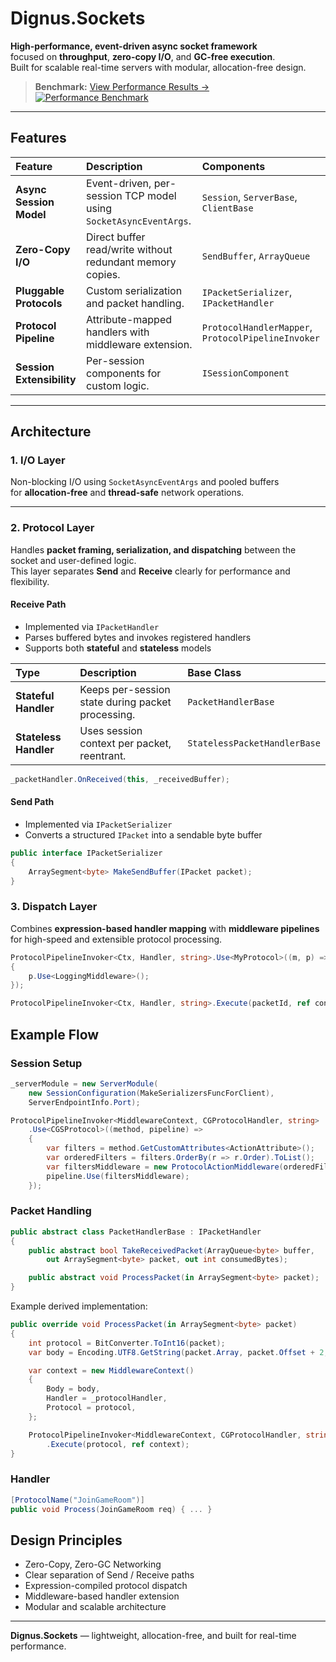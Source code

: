 # Dignus.Sockets

**High-performance, event-driven async socket framework**  
focused on **throughput**, **zero-copy I/O**, and **GC-free execution**.  
Built for scalable real-time servers with modular, allocation-free design.

> **Benchmark:** [View Performance Results →](https://github.com/EomTaeWook/ServerPerformanceBenchmark)  
[![Performance Benchmark](https://img.shields.io/badge/Performance-Benchmark-blueviolet?logo=github)](https://github.com/EomTaeWook/ServerPerformanceBenchmark)

---

## Features

| Feature | Description | Components |
| :--- | :--- | :--- |
| **Async Session Model** | Event-driven, per-session TCP model using `SocketAsyncEventArgs`. | `Session`, `ServerBase`, `ClientBase` |
| **Zero-Copy I/O** | Direct buffer read/write without redundant memory copies. | `SendBuffer`, `ArrayQueue` |
| **Pluggable Protocols** | Custom serialization and packet handling. | `IPacketSerializer`, `IPacketHandler` |
| **Protocol Pipeline** | Attribute-mapped handlers with middleware extension. | `ProtocolHandlerMapper`, `ProtocolPipelineInvoker` |
| **Session Extensibility** | Per-session components for custom logic. | `ISessionComponent` |

---

## Architecture

### 1. I/O Layer
Non-blocking I/O using `SocketAsyncEventArgs` and pooled buffers  
for **allocation-free** and **thread-safe** network operations.

---

### 2. Protocol Layer
Handles **packet framing, serialization, and dispatching** between the socket and user-defined logic.  
This layer separates **Send** and **Receive** clearly for performance and flexibility.

#### Receive Path
- Implemented via `IPacketHandler`
- Parses buffered bytes and invokes registered handlers  
- Supports both **stateful** and **stateless** models

| Type | Description | Base Class |
| :--- | :--- | :--- |
| **Stateful Handler** | Keeps per-session state during packet processing. | `PacketHandlerBase` |
| **Stateless Handler** | Uses session context per packet, reentrant. | `StatelessPacketHandlerBase` |

```csharp
_packetHandler.OnReceived(this, _receivedBuffer);
```

#### Send Path
- Implemented via `IPacketSerializer`
- Converts a structured `IPacket` into a sendable byte buffer

```csharp
public interface IPacketSerializer
{
    ArraySegment<byte> MakeSendBuffer(IPacket packet);
}
```

### 3. Dispatch Layer
Combines **expression-based handler mapping** with **middleware pipelines**  
for high-speed and extensible protocol processing.

```csharp
ProtocolPipelineInvoker<Ctx, Handler, string>.Use<MyProtocol>((m, p) =>
{
    p.Use<LoggingMiddleware>();
});

ProtocolPipelineInvoker<Ctx, Handler, string>.Execute(packetId, ref context);
```

## Example Flow

### Session Setup
```csharp
_serverModule = new ServerModule(
    new SessionConfiguration(MakeSerializersFuncForClient),
    ServerEndpointInfo.Port);
```
```csharp
ProtocolPipelineInvoker<MiddlewareContext, CGProtocolHandler, string>
    .Use<CGSProtocol>((method, pipeline) =>
    {
        var filters = method.GetCustomAttributes<ActionAttribute>();
        var orderedFilters = filters.OrderBy(r => r.Order).ToList();
        var filtersMiddleware = new ProtocolActionMiddleware(orderedFilters);
        pipeline.Use(filtersMiddleware);
    });
```

### Packet Handling
```csharp
public abstract class PacketHandlerBase : IPacketHandler
{
    public abstract bool TakeReceivedPacket(ArrayQueue<byte> buffer,
        out ArraySegment<byte> packet, out int consumedBytes);

    public abstract void ProcessPacket(in ArraySegment<byte> packet);
}
```
Example derived implementation:
```csharp
public override void ProcessPacket(in ArraySegment<byte> packet)
{
    int protocol = BitConverter.ToInt16(packet);
    var body = Encoding.UTF8.GetString(packet.Array, packet.Offset + 2, packet.Count - 2);

    var context = new MiddlewareContext()
    {
        Body = body,
        Handler = _protocolHandler,
        Protocol = protocol,
    };

    ProtocolPipelineInvoker<MiddlewareContext, CGProtocolHandler, string>
        .Execute(protocol, ref context);
}
```

### Handler
```csharp
[ProtocolName("JoinGameRoom")]
public void Process(JoinGameRoom req) { ... }
```

## Design Principles

- Zero-Copy, Zero-GC Networking
- Clear separation of Send / Receive paths
- Expression-compiled protocol dispatch
- Middleware-based handler extension
- Modular and scalable architecture

---

**Dignus.Sockets** — lightweight, allocation-free, and built for real-time performance.

